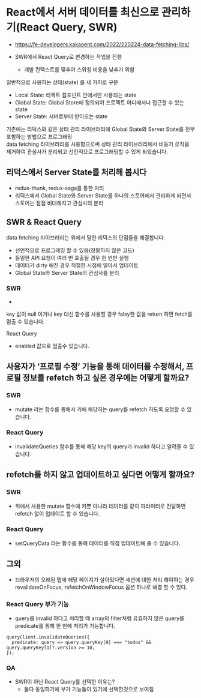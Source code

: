
# React에서 서버 데이터를 최신으로 관리하기(React Query, SWR)
- https://fe-developers.kakaoent.com/2022/220224-data-fetching-libs/

-  SWR에서 React Query로 변경하는 작업을 진행
	- 개발 컨텍스트를 맞추어 스위칭 비용을 낮추기 위함

일반적으로 사용하는 상태(state) 를 세 가지로 구분
- Local State: 리액트 컴포넌트 안에서만 사용되는 state
- Global State: Global Store에 정의되어 프로젝트 어디에서나 접근할 수 있는 state
- Server State: 서버로부터 받아오는 state

기존에는 리덕스와 같은 상태 관리 라이브러리에 Global State와 Server State를 전부 포함하는 방법으로 프로그래밍<br/>
data fetching 라이브러리를 사용함으로써 상태 관리 라이브러리에서 비동기 로직을 제거하여 관심사가 분리되고 선언적으로 프로그래밍할 수 있게 되었습니다.

## 리덕스에서 Server State를 처리해 봅시다
- redux-thunk, redux-saga를 통한 처리
- 리덕스에서 Global State와 Server State를 하나의 스토어에서 관리하게 되면서 스토어는 점점 비대해지고 관심사의 분리

## SWR & React Query

data fetching 라이브러리는 위에서 말한 리덕스의 단점들을 해결합니다.
- 선언적으로 프로그래밍 할 수 있음(장황하지 않은 코드)
- 동일한 API 요청이 여러 번 호출될 경우 한 번만 실행
- 데이터가 dirty 해진 경우 적절한 시점에 알아서 업데이트
- Global State와 Server State의 관심사를 분리

### SWR
- 
key 값이 null 이거나 key 대신 함수를 사용할 경우 falsy한 값을 return 하면 fetch를 멈출 수 있습니다.

React Query
- enabled 값으로 멈출수 있습니다.

## 사용자가 ‘프로필 수정’ 기능을 통해 데이터를 수정해서, 프로필 정보를 refetch 하고 싶은 경우에는 어떻게 할까요?

### SWR
- mutate 라는 함수를 통해서 키에 해당하는 query를 refetch 하도록 요청할 수 있습니다.

### React Query
- invalidateQueries 함수를 통해 해당 key의 query가 invalid 하다고 알려줄 수 있습니다.

## refetch를 하지 않고 업데이트하고 싶다면 어떻게 할까요?

### SWR
- 위에서 사용한 mutate 함수에 키뿐 아니라 데이터를 같이 파라미터로 전달하면 refetch 없이 업데이트 할 수 있습니다.

### React Query
- setQueryData 라는 함수를 통해 데이터를 직접 업데이트해 줄 수 있습니다.

## 그외

- 브라우저의 오래된 탭에 해당 페이지가 살아있다면 세션에 대한 처리 해야하는 경우 revalidateOnFocus, refetchOnWindowFocus 옵션 하나로 해결 할 수 있다.

### React Query 부가 기능
- query를 invalid 하다고 처리할 때 array의 filter처럼 유효하지 않은 query를 predicate를 통해 한 번에 처리가 가능합니다.
```
queryClient.invalidateQueries({
  predicate: query => query.queryKey[0] === "todos" && query.queryKey[1]?.version >= 10,
});

```

### QA
- SWR이 아닌 React Query를 선택한 이유는?
  - 둘다 동일하기에 부가 기능들이 있기에 선택한것으로 보여짐